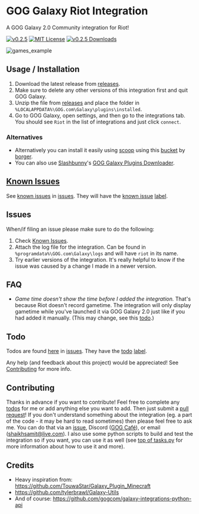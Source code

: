 # GOG Galaxy Riot Integration

A GOG Galaxy 2.0 Community integration for Riot!

[![v0.2.5](https://img.shields.io/badge/version-v0.2.5-blue)](https://github.com/urwrstkn8mare/galaxy-riot-integration/releases/tag/v0.2.5)
[![MIT License](https://img.shields.io/github/license/urwrstkn8mare/galaxy-riot-integration)](https://github.com/urwrstkn8mare/galaxy-riot-integration/blob/master/LICENSE)
[![v0.2.5 Downloads](https://img.shields.io/github/downloads/urwrstkn8mare/galaxy-riot-integration/v0.2.5/total.svg)](https://github.com/urwrstkn8mare/galaxy-riot-integration/releases/tag/v0.2.5)

![games_example](https://raw.githubusercontent.com/urwrstkn8mare/gog-riot-integration/master/screenshot.png)

## Usage / Installation

1. Download the latest release from [releases](https://github.com/urwrstkn8mare/galaxy-riot-integration/releases).
2. Make sure to delete any other versions of this integration first and quit GOG Galaxy.
3. Unzip the file from [releases](https://github.com/urwrstkn8mare/gog-riot-integration/releases) and place the folder in `%LOCALAPPDATA%\GOG.com\Galaxy\plugins\installed`.
4. Go to GOG Galaxy, open settings, and then go to the integrations tab. You should see `Riot` in the list of integrations and just click `connect`.

### Alternatives

- Alternatively you can install it easily using [scoop](https://scoop.sh/) using this [bucket](https://github.com/borger/scoop-galaxy-integrations) by [borger](https://github.com/borger).
- You can also use [Slashbunny](https://github.com/Slashbunny)'s [GOG Galaxy Plugins Downloader](https://github.com/Slashbunny/gog-galaxy-plugin-downloader).

## [Known Issues](https://github.com/urwrstkn8mare/galaxy-riot-integration/issues?q=label%3A%22known+issue%22+)

See [known issues](https://github.com/urwrstkn8mare/galaxy-riot-integration/issues?q=label%3A%22known+issue%22+) in [issues](https://github.com/urwrstkn8mare/galaxy-riot-integration/issues). They will have the [known issue](https://github.com/urwrstkn8mare/galaxy-riot-integration/issues?q=label%3A%22known+issue%22+) [label](https://github.com/urwrstkn8mare/galaxy-riot-integration/labels).

## Issues

When/if filing an issue please make sure to do the following:

1. Check [Known Issues](#known-issues).
2. Attach the log file for the integration. Can be found in `%programdata%\GOG.com\Galaxy\logs` and will have `riot` in its name.
3. Try earlier versions of the integration. It's really helpful to know if the issue was caused by a change I made in a newer version.

## FAQ

- _Game time doesn't show the time before I added the integration._
  That's because Riot doesn't record gametime. The integration will only display gametime while you've launched it via GOG Galaxy 2.0 just like if you had added it manually. (This may change, see this [todo](https://github.com/urwrstkn8mare/galaxy-riot-integration/issues/7).)

## Todo

Todos are found [here](https://github.com/urwrstkn8mare/galaxy-riot-integration/labels/todo) in [issues](https://github.com/urwrstkn8mare/galaxy-riot-integration/issues). They have the [todo](https://github.com/urwrstkn8mare/galaxy-riot-integration/labels/todo) [label](https://github.com/urwrstkn8mare/galaxy-riot-integration/labels).

Any help (and feedback about this project) would be appreciated! See [Contributing](#contributing) for more info.

## Contributing

Thanks in advance if you want to contribute! Feel free to complete any [todos](#todo) for me or add anything else you want to add. Then just submit a [pull request](https://github.com/urwrstkn8mare/galaxy-riot-integration/pulls)! If you don't understand something about the integration (eg. a part of the code - it may be hard to read sometimes) then please feel free to ask me. You can do that via an [issue](https://github.com/urwrstkn8mare/galaxy-riot-integration/issues/new), Discord ([GOG Café](https://discord.gg/bT2HJ9k)), or email (shaikhsamit@live.com). I also use some python scripts to build and test the integration so if you want, you can use it as well (see [top of tasks.py](tasks.py#L1-L10) for more information about how to use it and more).

## Credits

- Heavy inspiration from: <https://github.com/TouwaStar/Galaxy_Plugin_Minecraft>
- <https://github.com/tylerbrawl/Galaxy-Utils>
- And of course: <https://github.com/gogcom/galaxy-integrations-python-api>
